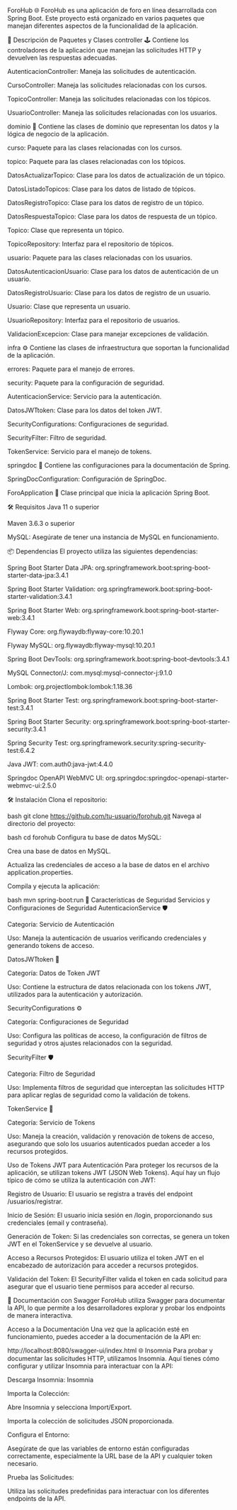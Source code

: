 ForoHub 🌐
ForoHub es una aplicación de foro en línea desarrollada con Spring Boot. Este proyecto está organizado en varios paquetes que manejan diferentes aspectos de la funcionalidad de la aplicación.

📂 Descripción de Paquetes y Clases
controller 🕹️
Contiene los controladores de la aplicación que manejan las solicitudes HTTP y devuelven las respuestas adecuadas.

AutenticacionController: Maneja las solicitudes de autenticación.

CursoController: Maneja las solicitudes relacionadas con los cursos.

TopicoController: Maneja las solicitudes relacionadas con los tópicos.

UsuarioController: Maneja las solicitudes relacionadas con los usuarios.

dominio 💼
Contiene las clases de dominio que representan los datos y la lógica de negocio de la aplicación.

curso: Paquete para las clases relacionadas con los cursos.

topico: Paquete para las clases relacionadas con los tópicos.

DatosActualizarTopico: Clase para los datos de actualización de un tópico.

DatosListadoTopicos: Clase para los datos de listado de tópicos.

DatosRegistroTopico: Clase para los datos de registro de un tópico.

DatosRespuestaTopico: Clase para los datos de respuesta de un tópico.

Topico: Clase que representa un tópico.

TopicoRepository: Interfaz para el repositorio de tópicos.

usuario: Paquete para las clases relacionadas con los usuarios.

DatosAutenticacionUsuario: Clase para los datos de autenticación de un usuario.

DatosRegistroUsuario: Clase para los datos de registro de un usuario.

Usuario: Clase que representa un usuario.

UsuarioRepository: Interfaz para el repositorio de usuarios.

ValidacionExcepcion: Clase para manejar excepciones de validación.

infra ⚙️
Contiene las clases de infraestructura que soportan la funcionalidad de la aplicación.

errores: Paquete para el manejo de errores.

security: Paquete para la configuración de seguridad.

AutenticacionService: Servicio para la autenticación.

DatosJWTtoken: Clase para los datos del token JWT.

SecurityConfigurations: Configuraciones de seguridad.

SecurityFilter: Filtro de seguridad.

TokenService: Servicio para el manejo de tokens.

springdoc 📄
Contiene las configuraciones para la documentación de Spring.

SpringDocConfiguration: Configuración de SpringDoc.

ForoApplication 🚀
Clase principal que inicia la aplicación Spring Boot.

🛠️ Requisitos
Java 11 o superior

Maven 3.6.3 o superior

MySQL: Asegúrate de tener una instancia de MySQL en funcionamiento.

📦 Dependencias
El proyecto utiliza las siguientes dependencias:

Spring Boot Starter Data JPA: org.springframework.boot:spring-boot-starter-data-jpa:3.4.1

Spring Boot Starter Validation: org.springframework.boot:spring-boot-starter-validation:3.4.1

Spring Boot Starter Web: org.springframework.boot:spring-boot-starter-web:3.4.1

Flyway Core: org.flywaydb:flyway-core:10.20.1

Flyway MySQL: org.flywaydb:flyway-mysql:10.20.1

Spring Boot DevTools: org.springframework.boot:spring-boot-devtools:3.4.1

MySQL Connector/J: com.mysql:mysql-connector-j:9.1.0

Lombok: org.projectlombok:lombok:1.18.36

Spring Boot Starter Test: org.springframework.boot:spring-boot-starter-test:3.4.1

Spring Boot Starter Security: org.springframework.boot:spring-boot-starter-security:3.4.1

Spring Security Test: org.springframework.security:spring-security-test:6.4.2

Java JWT: com.auth0:java-jwt:4.4.0

Springdoc OpenAPI WebMVC UI: org.springdoc:springdoc-openapi-starter-webmvc-ui:2.5.0

🛠️ Instalación
Clona el repositorio:

bash
git clone https://github.com/tu-usuario/forohub.git
Navega al directorio del proyecto:

bash
cd forohub
Configura tu base de datos MySQL:

Crea una base de datos en MySQL.

Actualiza las credenciales de acceso a la base de datos en el archivo application.properties.

Compila y ejecuta la aplicación:

bash
mvn spring-boot:run
🔐 Características de Seguridad
Servicios y Configuraciones de Seguridad
AutenticacionService 🛡️

Categoría: Servicio de Autenticación

Uso: Maneja la autenticación de usuarios verificando credenciales y generando tokens de acceso.

DatosJWTtoken 🔐

Categoría: Datos de Token JWT

Uso: Contiene la estructura de datos relacionada con los tokens JWT, utilizados para la autenticación y autorización.

SecurityConfigurations ⚙️

Categoría: Configuraciones de Seguridad

Uso: Configura las políticas de acceso, la configuración de filtros de seguridad y otros ajustes relacionados con la seguridad.

SecurityFilter 🛡️

Categoría: Filtro de Seguridad

Uso: Implementa filtros de seguridad que interceptan las solicitudes HTTP para aplicar reglas de seguridad como la validación de tokens.

TokenService 🔑

Categoría: Servicio de Tokens

Uso: Maneja la creación, validación y renovación de tokens de acceso, asegurando que solo los usuarios autenticados puedan acceder a los recursos protegidos.

Uso de Tokens JWT para Autenticación
Para proteger los recursos de la aplicación, se utilizan tokens JWT (JSON Web Tokens). Aquí hay un flujo típico de cómo se utiliza la autenticación con JWT:

Registro de Usuario: El usuario se registra a través del endpoint /usuarios/registrar.

Inicio de Sesión: El usuario inicia sesión en /login, proporcionando sus credenciales (email y contraseña).

Generación de Token: Si las credenciales son correctas, se genera un token JWT en el TokenService y se devuelve al usuario.

Acceso a Recursos Protegidos: El usuario utiliza el token JWT en el encabezado de autorización para acceder a recursos protegidos.

Validación del Token: El SecurityFilter valida el token en cada solicitud para asegurar que el usuario tiene permisos para acceder al recurso.

📄 Documentación con Swagger
ForoHub utiliza Swagger para documentar la API, lo que permite a los desarrolladores explorar y probar los endpoints de manera interactiva.

Acceso a la Documentación
Una vez que la aplicación esté en funcionamiento, puedes acceder a la documentación de la API en:

http://localhost:8080/swagger-ui/index.html
🌐 Insomnia
Para probar y documentar las solicitudes HTTP, utilizamos Insomnia. Aquí tienes cómo configurar y utilizar Insomnia para interactuar con la API:

Descarga Insomnia: Insomnia

Importa la Colección:

Abre Insomnia y selecciona Import/Export.

Importa la colección de solicitudes JSON proporcionada.

Configura el Entorno:

Asegúrate de que las variables de entorno están configuradas correctamente, especialmente la URL base de la API y cualquier token necesario.

Prueba las Solicitudes:

Utiliza las solicitudes predefinidas para interactuar con los diferentes endpoints de la API.

